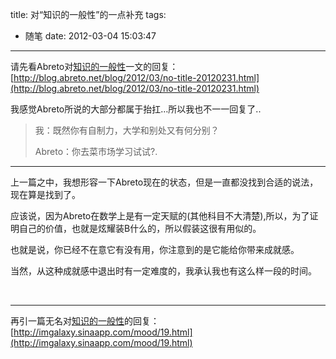 title: 对“知识的一般性”的一点补充
tags:
  - 随笔
date: 2012-03-04 15:03:47
---

请先看Abreto对[知识的一般性](http://jyprince.me/note/397 "知识的一般性")一文的回复：[http://blog.abreto.net/blog/2012/03/no-title-20120231.html](http://blog.abreto.net/blog/2012/03/no-title-20120231.html)

我感觉Abreto所说的大部分都属于抬扛&#8230;所以我也不一一回复了..

> 我：既然你有自制力，大学和别处又有何分别？
> 
> Abreto：你去菜市场学习试试?.

* * *

上一篇之中，我想形容一下Abreto现在的状态，但是一直都没找到合适的说法，现在算是找到了。

应该说，因为Abreto在数学上是有一定天赋的(其他科目不大清楚),所以，为了证明自己的价值，也就是炫耀装B什么的，所以假装这很有用似的。

也就是说，你已经不在意它有没有用，你注意到的是它能给你带来成就感。

当然，从这种成就感中退出时有一定难度的，我承认我也有这么样一段的时间。

&nbsp;

* * *

再引一篇无名对[知识的一般性](http://jyprince.me/note/397 "知识的一般性")的回复：[http://imgalaxy.sinaapp.com/mood/19.html](http://imgalaxy.sinaapp.com/mood/19.html)

&nbsp;